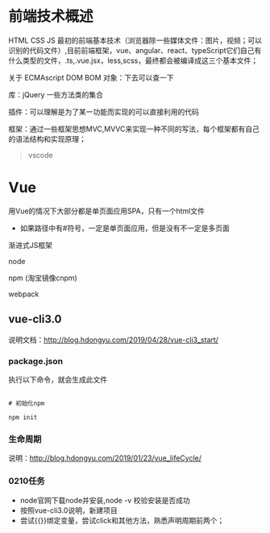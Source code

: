 
# 前端技术概述

HTML CSS JS 最初的前端基本技术（浏览器除一些媒体文件：图片，视频；可以识别的代码文件）,目前前端框架，vue、angular、react、typeScript它们自己有什么类型的文件，.ts,.vue.jsx，less,scss，最终都会被编译成这三个基本文件；

关于 ECMAscript  DOM  BOM 对象：下去可以查一下

库：jQuery 一些方法类的集合

插件：可以理解是为了某一功能而实现的可以直接利用的代码

框架：通过一些框架思想MVC,MVVC来实现一种不同的写法，每个框架都有自己的语法结构和实现原理；

>  vscode

# Vue

用Vue的情况下大部分都是单页面应用SPA，只有一个html文件

- 如果路径中有#符号，一定是单页面应用，但是没有不一定是多页面

渐进式JS框架

node

npm (淘宝镜像cnpm) 

webpack


## vue-cli3.0

说明文档：http://blog.hdongyu.com/2019/04/28/vue-cli3_start/

### package.json

执行以下命令，就会生成此文件

```shell

# 初始化npm

npm init

```

### 生命周期

说明：http://blog.hdongyu.com/2019/01/23/vue_lifeCycle/


### 0210任务

- node官网下载node并安装,node -v 校验安装是否成功
- 按照vue-cli3.0说明，新建项目
- 尝试{{}}绑定变量，尝试click和其他方法，熟悉声明周期前两个；
